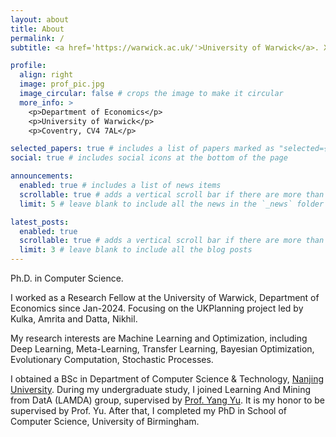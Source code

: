 ```yaml
---
layout: about
title: About
permalink: /
subtitle: <a href='https://warwick.ac.uk/'>University of Warwick</a>. Xunzhao.Yu@warwick.ac.uk.

profile:
  align: right
  image: prof_pic.jpg
  image_circular: false # crops the image to make it circular
  more_info: >
    <p>Department of Economics</p>
    <p>University of Warwick</p>
    <p>Coventry, CV4 7AL</p>

selected_papers: true # includes a list of papers marked as "selected={true}"
social: true # includes social icons at the bottom of the page

announcements:
  enabled: true # includes a list of news items
  scrollable: true # adds a vertical scroll bar if there are more than 3 news items
  limit: 5 # leave blank to include all the news in the `_news` folder

latest_posts:
  enabled: true
  scrollable: true # adds a vertical scroll bar if there are more than 3 new posts items
  limit: 3 # leave blank to include all the blog posts
---
```


[//]: # "Tell the world about yourself. Link to your favorite [subreddit](http://reddit.com). You can put a picture in, too. The code is already in, just name your picture `prof_pic.jpg` and put it in the `img/` folder."
Ph.D. in Computer Science. 

I worked as a Research Fellow at the University of Warwick, Department of Economics since Jan-2024. 
Focusing on the UKPlanning project led by Kulka, Amrita and Datta, Nikhil.

[//]: # "From June-2017 I have been a PhD student at the School of Computer Science, University of Birmingham, contributing to the UKRI Turing AI Acceleration Fellowship project “Rigorous Time-Complexity Analysis of Coevolutionary Algorithms” (project page), led by Professor Per Kristian Lehre. I am fortunate to be supervised by Professor Lehre."

My research interests are Machine Learning and Optimization, including 
Deep Learning, Meta-Learning, Transfer Learning, 
Bayesian Optimization, Evolutionary Computation, 
Stochastic Processes. 

I obtained a BSc in Department of Computer Science & Technology, <a href='https://www.nju.edu.cn/en/'>Nanjing University</a>. 
During my undergraduate study, I joined Learning And Mining from DatA (LAMDA) group, supervised by <a href='https://www.wolai.com/eyounx/dtR1MTyRXS5tP5Cex4KtdK'>Prof. Yang Yu</a>. It is my honor to be supervised by Prof. Yu.
After that, I completed my PhD in School of Computer Science, University of Birmingham.

[//]: # "Put your address / P.O. box / other info right below your picture. You can also disable any of these elements by editing `profile` property of the YAML header of your `_pages/about.md`. Edit `_bibliography/papers.bib` and Jekyll will render your [publications page](/al-folio/publications/) automatically."

[//]: # "Link to your social media connections, too. This theme is set up to use [Font Awesome icons](https://fontawesome.com/) and [Academicons](https://jpswalsh.github.io/academicons/), like the ones below. Add your Facebook, Twitter, LinkedIn, Google Scholar, or just disable all of them."
